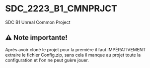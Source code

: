 # SDC_2223_B1_CMNPRJCT

SDC B1 Unreal Common Project

## ⚠️ Note importante!

Après avoir cloné le projet pour la première il faut IMPÉRATIVEMENT extraire le 
fichier Config.zip, sans cela il manque au projet toute la configuration et l'on
ne peut guère jouer.
